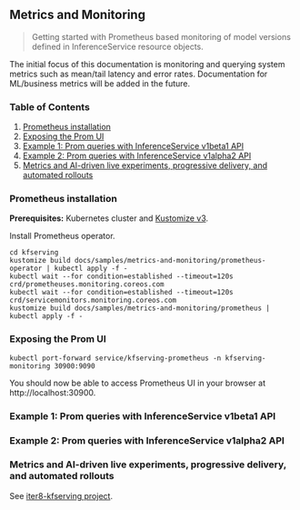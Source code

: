 ## Metrics and Monitoring

> Getting started with Prometheus based monitoring of model versions defined in InferenceService resource objects.

The initial focus of this documentation is monitoring and querying system metrics such as mean/tail latency and error rates. Documentation for ML/business metrics will be added in the future.

### Table of Contents
1. [Prometheus installation](#prometheus-installation)
2. [Exposing the Prom UI](#exposing-the-prom-ui)
3. [Example 1: Prom queries with InferenceService v1beta1 API](#example-1-prom-queries-with-inferenceservice-v1beta1-api)
4. [Example 2: Prom queries with InferenceService v1alpha2 API](#example-2-prom-queries-with-inferenceservice-v1alpha2-api)
5. [Metrics and AI-driven live experiments, progressive delivery, and automated rollouts](#metrics-and-ai-driven-live-experiments-progressive-delivery-and-automated-rollouts)

### Prometheus installation

**Prerequisites:** Kubernetes cluster and [Kustomize v3](https://kubectl.docs.kubernetes.io/installation/kustomize/).

Install Prometheus operator.

```shell
cd kfserving
kustomize build docs/samples/metrics-and-monitoring/prometheus-operator | kubectl apply -f -
kubectl wait --for condition=established --timeout=120s crd/prometheuses.monitoring.coreos.com
kubectl wait --for condition=established --timeout=120s crd/servicemonitors.monitoring.coreos.com
kustomize build docs/samples/metrics-and-monitoring/prometheus | kubectl apply -f -
```

### Exposing the Prom UI

```shell
kubectl port-forward service/kfserving-prometheus -n kfserving-monitoring 30900:9090
```

You should now be able to access Prometheus UI in your browser at http://localhost:30900.

### Example 1: Prom queries with InferenceService v1beta1 API

### Example 2: Prom queries with InferenceService v1alpha2 API

### Metrics and AI-driven live experiments, progressive delivery, and automated rollouts
See [iter8-kfserving project](https://github.com/iter8-tools/iter8-kfserving).